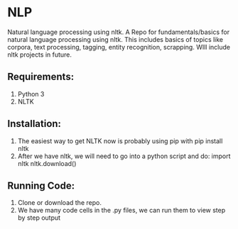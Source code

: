 # NLP
Natural language processing using nltk.
A Repo for fundamentals/basics for natural language processing using nltk. This includes basics of topics like corpora, text processing, tagging, entity recognition, scrapping. WIll include nltk projects in future.

## Requirements:
 1. Python 3
 2. NLTK
 
## Installation:
1. The easiest way to get NLTK now is probably using pip with
 pip install nltk
2. After we have nltk, we will need to go into a python script and do:
  import nltk
  nltk.download()

## Running Code:
1. Clone or download the repo.
2. We have many code cells in the .py files, we can run them to view step by step output
